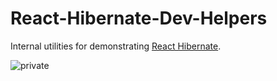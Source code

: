 # React-Hibernate-Dev-Helpers

Internal utilities for demonstrating [React Hibernate](https://github.com/spautz/react-hibernate).

![private](https://img.shields.io/badge/npm-private-red.svg)
